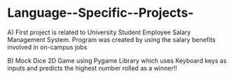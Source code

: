 # Language--Specific--Projects-

A) First project is related to University Student Employee Salary Management System. Program was created by using the salary benefits involved in on-campus jobs

B) Mock Dice 2D Game using Pygame Library which uses Keyboard keys as inputs and predicts the highest number rolled as a winner!!
